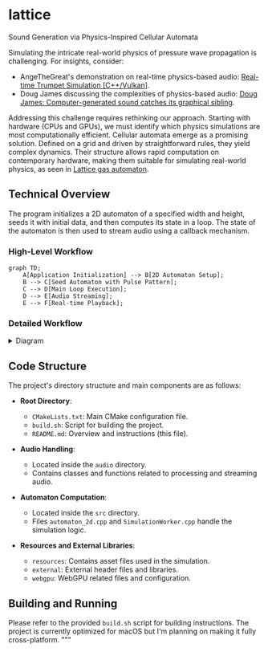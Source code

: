 # lattice

Sound Generation via Physics-Inspired Cellular Automata

Simulating the intricate real-world physics of pressure wave propagation is challenging. For insights, consider:
- AngeTheGreat's demonstration on real-time physics-based audio: [Real-time Trumpet Simulation [C++/Vulkan]](https://youtu.be/rGNUHigqUBM?t=119).
- Doug James discussing the complexities of physics-based audio: [Doug James: Computer-generated sound catches its graphical sibling](https://youtu.be/10zK-3SjTeY?t=479).

Addressing this challenge requires rethinking our approach. Starting with hardware (CPUs and GPUs), we must identify which physics simulations are most computationally efficient. Cellular automata emerge as a promising solution. Defined on a grid and driven by straightforward rules, they yield complex dynamics. Their structure allows rapid computation on contemporary hardware, making them suitable for simulating real-world physics, as seen in [Lattice gas automaton](https://en.wikipedia.org/wiki/Lattice_gas_automaton).

## Technical Overview

The program initializes a 2D automaton of a specified width and height, seeds it with initial data, and then computes its state in a loop. The state of the automaton is then used to stream audio using a callback mechanism.

### High-Level Workflow

```mermaid
graph TD;
    A[Application Initialization] --> B[2D Automaton Setup];
    B --> C[Seed Automaton with Pulse Pattern];
    C --> D[Main Loop Execution];
    D --> E[Audio Streaming];
    E --> F[Real-time Playback];
```
### Detailed Workflow

<details>

<summary>Diagram</summary>

```mermaid
graph TD;
    A1[Initialize Application] --> B1[Set up GLFW and Audio Handlers];
    B1 --> C1[Initialize 2D Automaton Grid];
    C1 --> D1[Seed with Pulse Pattern];
    D1 --> E1[Enter Main Loop];
    E1 --> F1[Compute Next State in Parallel];
    F1 --> G1[Swap Read/Write Buffers];
    G1 --> H1[Callback to Stream Audio];
    H1 --> I1[Fill Audio Buffer from Automaton State];
    I1 --> J1[Playback Audio];
    J1 --> E1;
```
</details>

## Code Structure

The project's directory structure and main components are as follows:

- **Root Directory**:
    - `CMakeLists.txt`: Main CMake configuration file.
    - `build.sh`: Script for building the project.
    - `README.md`: Overview and instructions (this file).

- **Audio Handling**:
    - Located inside the `audio` directory.
    - Contains classes and functions related to processing and streaming audio.

- **Automaton Computation**:
    - Located inside the `src` directory.
    - Files `automaton_2d.cpp` and `SimulationWorker.cpp` handle the simulation logic.

- **Resources and External Libraries**:
    - `resources`: Contains asset files used in the simulation.
    - `external`: External header files and libraries.
    - `webgpu`: WebGPU related files and configuration.

## Building and Running

Please refer to the provided `build.sh` script for building instructions. The project is currently optimized for macOS but I'm planning on making it fully cross-platform.
"""

